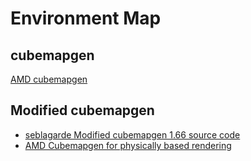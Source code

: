 # Environment Map

## cubemapgen

[AMD cubemapgen](https://gpuopen.com/archived/cubemapgen/)


## Modified cubemapgen
- [seblagarde Modified cubemapgen 1.66 source code](https://github.com/tcoppex/ext-cubemapgen)
- [AMD Cubemapgen for physically based rendering](https://seblagarde.wordpress.com/2012/06/10/amd-cubemapgen-for-physically-based-rendering/#more-293)